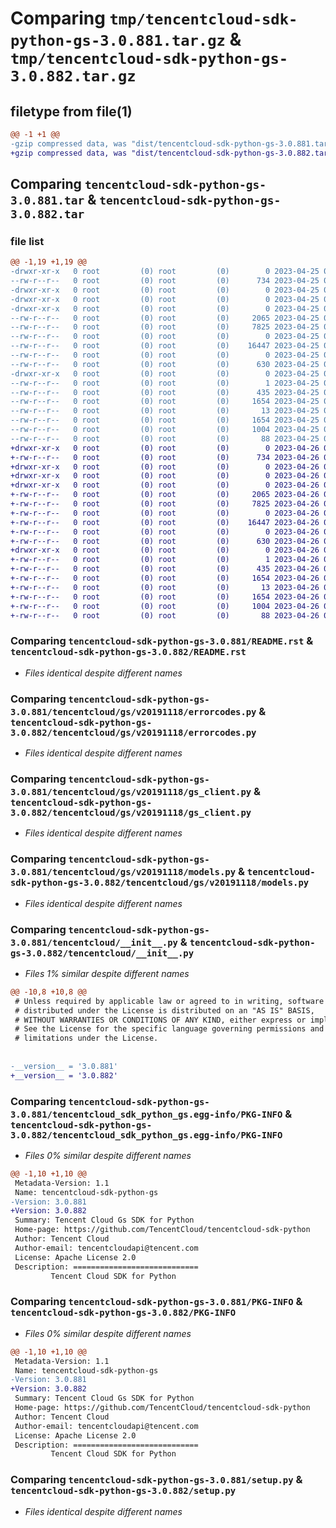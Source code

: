 # Comparing `tmp/tencentcloud-sdk-python-gs-3.0.881.tar.gz` & `tmp/tencentcloud-sdk-python-gs-3.0.882.tar.gz`

## filetype from file(1)

```diff
@@ -1 +1 @@
-gzip compressed data, was "dist/tencentcloud-sdk-python-gs-3.0.881.tar", last modified: Tue Apr 25 00:41:40 2023, max compression
+gzip compressed data, was "dist/tencentcloud-sdk-python-gs-3.0.882.tar", last modified: Wed Apr 26 03:26:00 2023, max compression
```

## Comparing `tencentcloud-sdk-python-gs-3.0.881.tar` & `tencentcloud-sdk-python-gs-3.0.882.tar`

### file list

```diff
@@ -1,19 +1,19 @@
-drwxr-xr-x   0 root         (0) root         (0)        0 2023-04-25 00:41:40.000000 tencentcloud-sdk-python-gs-3.0.881/
--rw-r--r--   0 root         (0) root         (0)      734 2023-04-25 00:41:40.000000 tencentcloud-sdk-python-gs-3.0.881/README.rst
-drwxr-xr-x   0 root         (0) root         (0)        0 2023-04-25 00:41:40.000000 tencentcloud-sdk-python-gs-3.0.881/tencentcloud/
-drwxr-xr-x   0 root         (0) root         (0)        0 2023-04-25 00:41:40.000000 tencentcloud-sdk-python-gs-3.0.881/tencentcloud/gs/
-drwxr-xr-x   0 root         (0) root         (0)        0 2023-04-25 00:41:40.000000 tencentcloud-sdk-python-gs-3.0.881/tencentcloud/gs/v20191118/
--rw-r--r--   0 root         (0) root         (0)     2065 2023-04-25 00:41:40.000000 tencentcloud-sdk-python-gs-3.0.881/tencentcloud/gs/v20191118/errorcodes.py
--rw-r--r--   0 root         (0) root         (0)     7825 2023-04-25 00:41:40.000000 tencentcloud-sdk-python-gs-3.0.881/tencentcloud/gs/v20191118/gs_client.py
--rw-r--r--   0 root         (0) root         (0)        0 2023-04-25 00:41:40.000000 tencentcloud-sdk-python-gs-3.0.881/tencentcloud/gs/v20191118/__init__.py
--rw-r--r--   0 root         (0) root         (0)    16447 2023-04-25 00:41:40.000000 tencentcloud-sdk-python-gs-3.0.881/tencentcloud/gs/v20191118/models.py
--rw-r--r--   0 root         (0) root         (0)        0 2023-04-25 00:41:40.000000 tencentcloud-sdk-python-gs-3.0.881/tencentcloud/gs/__init__.py
--rw-r--r--   0 root         (0) root         (0)      630 2023-04-25 00:41:40.000000 tencentcloud-sdk-python-gs-3.0.881/tencentcloud/__init__.py
-drwxr-xr-x   0 root         (0) root         (0)        0 2023-04-25 00:41:40.000000 tencentcloud-sdk-python-gs-3.0.881/tencentcloud_sdk_python_gs.egg-info/
--rw-r--r--   0 root         (0) root         (0)        1 2023-04-25 00:41:40.000000 tencentcloud-sdk-python-gs-3.0.881/tencentcloud_sdk_python_gs.egg-info/dependency_links.txt
--rw-r--r--   0 root         (0) root         (0)      435 2023-04-25 00:41:40.000000 tencentcloud-sdk-python-gs-3.0.881/tencentcloud_sdk_python_gs.egg-info/SOURCES.txt
--rw-r--r--   0 root         (0) root         (0)     1654 2023-04-25 00:41:40.000000 tencentcloud-sdk-python-gs-3.0.881/tencentcloud_sdk_python_gs.egg-info/PKG-INFO
--rw-r--r--   0 root         (0) root         (0)       13 2023-04-25 00:41:40.000000 tencentcloud-sdk-python-gs-3.0.881/tencentcloud_sdk_python_gs.egg-info/top_level.txt
--rw-r--r--   0 root         (0) root         (0)     1654 2023-04-25 00:41:40.000000 tencentcloud-sdk-python-gs-3.0.881/PKG-INFO
--rw-r--r--   0 root         (0) root         (0)     1004 2023-04-25 00:41:40.000000 tencentcloud-sdk-python-gs-3.0.881/setup.py
--rw-r--r--   0 root         (0) root         (0)       88 2023-04-25 00:41:40.000000 tencentcloud-sdk-python-gs-3.0.881/setup.cfg
+drwxr-xr-x   0 root         (0) root         (0)        0 2023-04-26 03:26:00.000000 tencentcloud-sdk-python-gs-3.0.882/
+-rw-r--r--   0 root         (0) root         (0)      734 2023-04-26 03:26:00.000000 tencentcloud-sdk-python-gs-3.0.882/README.rst
+drwxr-xr-x   0 root         (0) root         (0)        0 2023-04-26 03:26:00.000000 tencentcloud-sdk-python-gs-3.0.882/tencentcloud/
+drwxr-xr-x   0 root         (0) root         (0)        0 2023-04-26 03:26:00.000000 tencentcloud-sdk-python-gs-3.0.882/tencentcloud/gs/
+drwxr-xr-x   0 root         (0) root         (0)        0 2023-04-26 03:26:00.000000 tencentcloud-sdk-python-gs-3.0.882/tencentcloud/gs/v20191118/
+-rw-r--r--   0 root         (0) root         (0)     2065 2023-04-26 03:26:00.000000 tencentcloud-sdk-python-gs-3.0.882/tencentcloud/gs/v20191118/errorcodes.py
+-rw-r--r--   0 root         (0) root         (0)     7825 2023-04-26 03:26:00.000000 tencentcloud-sdk-python-gs-3.0.882/tencentcloud/gs/v20191118/gs_client.py
+-rw-r--r--   0 root         (0) root         (0)        0 2023-04-26 03:26:00.000000 tencentcloud-sdk-python-gs-3.0.882/tencentcloud/gs/v20191118/__init__.py
+-rw-r--r--   0 root         (0) root         (0)    16447 2023-04-26 03:26:00.000000 tencentcloud-sdk-python-gs-3.0.882/tencentcloud/gs/v20191118/models.py
+-rw-r--r--   0 root         (0) root         (0)        0 2023-04-26 03:26:00.000000 tencentcloud-sdk-python-gs-3.0.882/tencentcloud/gs/__init__.py
+-rw-r--r--   0 root         (0) root         (0)      630 2023-04-26 03:26:00.000000 tencentcloud-sdk-python-gs-3.0.882/tencentcloud/__init__.py
+drwxr-xr-x   0 root         (0) root         (0)        0 2023-04-26 03:26:00.000000 tencentcloud-sdk-python-gs-3.0.882/tencentcloud_sdk_python_gs.egg-info/
+-rw-r--r--   0 root         (0) root         (0)        1 2023-04-26 03:26:00.000000 tencentcloud-sdk-python-gs-3.0.882/tencentcloud_sdk_python_gs.egg-info/dependency_links.txt
+-rw-r--r--   0 root         (0) root         (0)      435 2023-04-26 03:26:00.000000 tencentcloud-sdk-python-gs-3.0.882/tencentcloud_sdk_python_gs.egg-info/SOURCES.txt
+-rw-r--r--   0 root         (0) root         (0)     1654 2023-04-26 03:26:00.000000 tencentcloud-sdk-python-gs-3.0.882/tencentcloud_sdk_python_gs.egg-info/PKG-INFO
+-rw-r--r--   0 root         (0) root         (0)       13 2023-04-26 03:26:00.000000 tencentcloud-sdk-python-gs-3.0.882/tencentcloud_sdk_python_gs.egg-info/top_level.txt
+-rw-r--r--   0 root         (0) root         (0)     1654 2023-04-26 03:26:00.000000 tencentcloud-sdk-python-gs-3.0.882/PKG-INFO
+-rw-r--r--   0 root         (0) root         (0)     1004 2023-04-26 03:26:00.000000 tencentcloud-sdk-python-gs-3.0.882/setup.py
+-rw-r--r--   0 root         (0) root         (0)       88 2023-04-26 03:26:00.000000 tencentcloud-sdk-python-gs-3.0.882/setup.cfg
```

### Comparing `tencentcloud-sdk-python-gs-3.0.881/README.rst` & `tencentcloud-sdk-python-gs-3.0.882/README.rst`

 * *Files identical despite different names*

### Comparing `tencentcloud-sdk-python-gs-3.0.881/tencentcloud/gs/v20191118/errorcodes.py` & `tencentcloud-sdk-python-gs-3.0.882/tencentcloud/gs/v20191118/errorcodes.py`

 * *Files identical despite different names*

### Comparing `tencentcloud-sdk-python-gs-3.0.881/tencentcloud/gs/v20191118/gs_client.py` & `tencentcloud-sdk-python-gs-3.0.882/tencentcloud/gs/v20191118/gs_client.py`

 * *Files identical despite different names*

### Comparing `tencentcloud-sdk-python-gs-3.0.881/tencentcloud/gs/v20191118/models.py` & `tencentcloud-sdk-python-gs-3.0.882/tencentcloud/gs/v20191118/models.py`

 * *Files identical despite different names*

### Comparing `tencentcloud-sdk-python-gs-3.0.881/tencentcloud/__init__.py` & `tencentcloud-sdk-python-gs-3.0.882/tencentcloud/__init__.py`

 * *Files 1% similar despite different names*

```diff
@@ -10,8 +10,8 @@
 # Unless required by applicable law or agreed to in writing, software
 # distributed under the License is distributed on an "AS IS" BASIS,
 # WITHOUT WARRANTIES OR CONDITIONS OF ANY KIND, either express or implied.
 # See the License for the specific language governing permissions and
 # limitations under the License.
 
 
-__version__ = '3.0.881'
+__version__ = '3.0.882'
```

### Comparing `tencentcloud-sdk-python-gs-3.0.881/tencentcloud_sdk_python_gs.egg-info/PKG-INFO` & `tencentcloud-sdk-python-gs-3.0.882/tencentcloud_sdk_python_gs.egg-info/PKG-INFO`

 * *Files 0% similar despite different names*

```diff
@@ -1,10 +1,10 @@
 Metadata-Version: 1.1
 Name: tencentcloud-sdk-python-gs
-Version: 3.0.881
+Version: 3.0.882
 Summary: Tencent Cloud Gs SDK for Python
 Home-page: https://github.com/TencentCloud/tencentcloud-sdk-python
 Author: Tencent Cloud
 Author-email: tencentcloudapi@tencent.com
 License: Apache License 2.0
 Description: ============================
         Tencent Cloud SDK for Python
```

### Comparing `tencentcloud-sdk-python-gs-3.0.881/PKG-INFO` & `tencentcloud-sdk-python-gs-3.0.882/PKG-INFO`

 * *Files 0% similar despite different names*

```diff
@@ -1,10 +1,10 @@
 Metadata-Version: 1.1
 Name: tencentcloud-sdk-python-gs
-Version: 3.0.881
+Version: 3.0.882
 Summary: Tencent Cloud Gs SDK for Python
 Home-page: https://github.com/TencentCloud/tencentcloud-sdk-python
 Author: Tencent Cloud
 Author-email: tencentcloudapi@tencent.com
 License: Apache License 2.0
 Description: ============================
         Tencent Cloud SDK for Python
```

### Comparing `tencentcloud-sdk-python-gs-3.0.881/setup.py` & `tencentcloud-sdk-python-gs-3.0.882/setup.py`

 * *Files identical despite different names*

